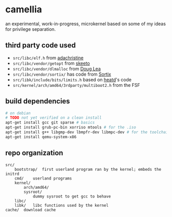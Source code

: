 # camellia
an experimental, work-in-progress, microkernel based on some of my ideas for privilege separation.

## third party code used
* `src/libc/elf.h` from [adachristine](https://github.com/adachristine/sophia/tree/main/api/elf)
* `src/libc/vendor/getopt` from [skeeto](https://github.com/skeeto/getopt)
* `src/libc/vendor/dlmalloc` from [Doug Lea](https://gee.cs.oswego.edu/dl/html/malloc.html)
* `src/libc/vendor/sortix/` has code from [Sortix](https://sortix.org/)
* `src/libk/include/bits/limits.h` based on [heatd](https://github.com/heatd/)'s code
* `src/kernel/arch/amd64/3rdparty/multiboot2.h` from the FSF

## build dependencies
```sh
# on debian
# TODO not yet verified on a clean install
apt-get install gcc git sparse # basics
apt-get install grub-pc-bin xorriso mtools # for the .iso
apt-get install g++ libgmp-dev lbmpfr-dev libmpc-dev # for the toolchain
apt-get install qemu-system-x86
```

## repo organization
```
src/
	bootstrap/	first userland program ran by the kernel; embeds the initrd
	cmd/	userland programs
	kernel/
		arch/amd64/
		sysroot/
			dummy sysroot to get gcc to behave
	libc/
	libk/	libc functions used by the kernel
cache/	download cache
```
